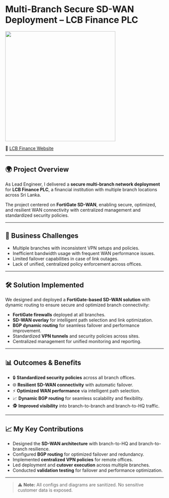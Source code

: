 # Multi-Branch Secure SD-WAN Deployment – LCB Finance PLC  
<p>
  <img src="https://img.shields.io/badge/Role-Lead%20Network%20%26%20Security%20Engineer-blue" width="350">
</p>

🔗 [LCB Finance Website](https://www.lcbfinance.lk)  

---

## 🌍 Project Overview
As Lead Engineer, I delivered a **secure multi-branch network deployment** for **LCB Finance PLC**, a financial institution with multiple branch locations across Sri Lanka.  

The project centered on **FortiGate SD-WAN**, enabling secure, optimized, and resilient WAN connectivity with centralized management and standardized security policies.  

---

## 🎯 Business Challenges
- Multiple branches with inconsistent VPN setups and policies.  
- Inefficient bandwidth usage with frequent WAN performance issues.  
- Limited failover capabilities in case of link outages.  
- Lack of unified, centralized policy enforcement across offices.  

---

## 🛠️ Solution Implemented
We designed and deployed a **FortiGate-based SD-WAN solution** with dynamic routing to ensure secure and optimized branch connectivity:  
- **FortiGate firewalls** deployed at all branches.  
- **SD-WAN overlay** for intelligent path selection and link optimization.  
- **BGP dynamic routing** for seamless failover and performance improvement.  
- Standardized **VPN tunnels** and security policies across sites.  
- Centralized management for unified monitoring and reporting.  

---

## 📊 Outcomes & Benefits
- 🔒 **Standardized security policies** across all branch offices.  
- 🌐 **Resilient SD-WAN connectivity** with automatic failover.  
- ⚡ **Optimized WAN performance** via intelligent path selection.  
- 📈 **Dynamic BGP routing** for seamless scalability and flexibility.  
- 🕵️ **Improved visibility** into branch-to-branch and branch-to-HQ traffic.  

---

## 📈 My Key Contributions
- Designed the **SD-WAN architecture** with branch-to-HQ and branch-to-branch resilience.  
- Configured **BGP routing** for optimized failover and redundancy.  
- Implemented **centralized VPN policies** for remote offices.  
- Led deployment and **cutover execution** across multiple branches.  
- Conducted **validation testing** for failover and performance optimization.  

---


> ⚠️ **Note:** All configs and diagrams are sanitized. No sensitive customer data is exposed.  
